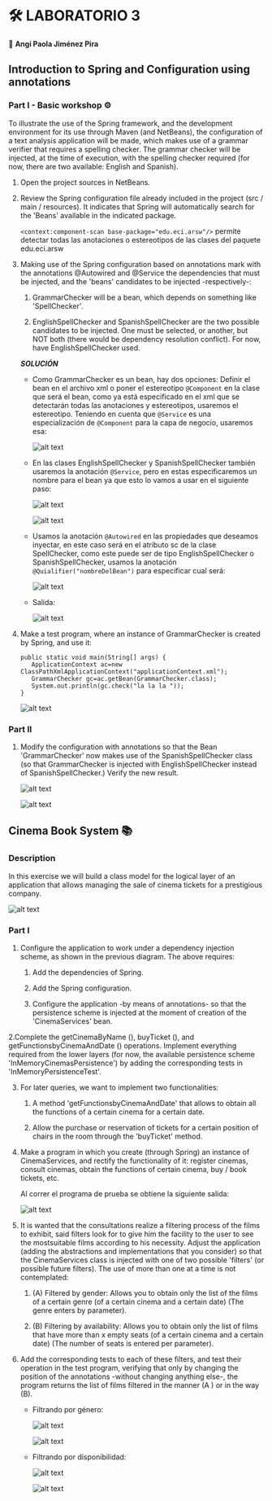 # 🛠️ LABORATORIO 3
  
  📌 **Angi Paola Jiménez Pira**
  
  
## Introduction to Spring and Configuration using annotations
  
### Part I - Basic workshop ⚙️

   To illustrate the use of the Spring framework, and the development environment for its use through Maven (and NetBeans), the configuration of a text analysis application
   will be made, which makes use of a grammar verifier that requires a spelling checker. The grammar checker will be injected, at the time of execution, with the spelling
   checker required (for now, there are two available: English and Spanish).
   
   1. Open the project sources in NetBeans.
   
   2. Review the Spring configuration file already included in the project (src / main / resources). It indicates that Spring will automatically search for the 'Beans'
   available in the indicated package.
   
       `<context:component-scan base-package="edu.eci.arsw"/>`  permite detectar todas las anotaciones o estereotipos de las clases del paquete edu.eci.arsw 
   
   3. Making use of the Spring configuration based on annotations mark with the annotations @Autowired and @Service the dependencies that must be injected, and the 'beans'
   candidates to be injected -respectively-:
   
         1. GrammarChecker will be a bean, which depends on something like 'SpellChecker'.
	 
         2. EnglishSpellChecker and SpanishSpellChecker are the two possible candidates to be injected. One must be selected, or another, but NOT both (there would be
	 dependency resolution conflict). For now, have EnglishSpellChecker used.
	 
	  ***SOLUCIÓN***
	 
	   * Como GrammarChecker es un bean, hay dos opciones: Definir el bean en el archivo xml o poner el estereotipo `@Component` en la clase que será el bean, como ya
	   está especificado en el xml que se detectarán todas las anotaciones y estereotipos, usaremos el estereotipo. Teniendo en cuenta que `@Service` es una
	   especialización de `@Component` para la capa de negocio, usaremos esa:
		 
		    ![alt text](https://raw.githubusercontent.com/angipaola10/LAB3-ARSW/master/GRAMMAR-CHECKER/img/service1.png)
		 
	   * En las clases EnglishSpellChecker y SpanishSpellChecker también usaremos la anotación `@Service`, pero en estas especificaremos un nombre para el bean ya que 
	   esto lo vamos a usar en el siguiente paso:
		 
		    ![alt text](https://raw.githubusercontent.com/angipaola10/LAB3-ARSW/master/GRAMMAR-CHECKER/img/service2.png)
		    
		    ![alt text](https://raw.githubusercontent.com/angipaola10/LAB3-ARSW/master/GRAMMAR-CHECKER/img/service3.png)
		 
	   *  Usamos la anotación `@Autowired` en las propiedades que deseamos inyectar, en este caso será en el atributo sc de la clase SpellChecker, como este puede ser  de 
	   tipo EnglishSpellChecker o SpanishSpellChecker, usamos la anotación `@Quialifier("nombreDelBean")` para especificar cual será: 
		 
		    ![alt text](https://raw.githubusercontent.com/angipaola10/LAB3-ARSW/master/GRAMMAR-CHECKER/img/autowiredd.png) 
	   
	   * Salida:
	   
		    ![alt text](https://raw.githubusercontent.com/angipaola10/LAB3-ARSW/master/GRAMMAR-CHECKER/img/outputenglish.png) 
	 
   4. Make a test program, where an instance of GrammarChecker is created by Spring, and use it:
   
   	      public static void main(String[] args) {
	         ApplicationContext ac=new ClassPathXmlApplicationContext("applicationContext.xml");
	         GrammarChecker gc=ac.getBean(GrammarChecker.class);
	         System.out.println(gc.check("la la la "));
          }
	  
	  ![alt text](https://raw.githubusercontent.com/angipaola10/LAB3-ARSW/master/GRAMMAR-CHECKER/img/test1.png) 
	  	  
### Part II

   1. Modify the configuration with annotations so that the Bean 'GrammarChecker' now makes use of the SpanishSpellChecker class (so that GrammarChecker is injected with
   EnglishSpellChecker instead of SpanishSpellChecker.) Verify the new result.
   
      ![alt text](https://raw.githubusercontent.com/angipaola10/LAB3-ARSW/master/GRAMMAR-CHECKER/img/autowired.png) 
   
      ![alt text](https://raw.githubusercontent.com/angipaola10/LAB3-ARSW/master/GRAMMAR-CHECKER/img/outputspanish.png) 
   
## Cinema Book System 📚

###  Description

   In this exercise we will build a class model for the logical layer of an application that allows managing the sale of cinema tickets for a prestigious company.
   
   ![alt text](https://raw.githubusercontent.com/angipaola10/LAB3-ARSW/master/CINEMA/img/CinemaClassDiagram.png)
   
### Part I

   1. Configure the application to work under a dependency injection scheme, as shown in the previous diagram. The above requires:
   
        1. Add the dependencies of Spring.
	
        2. Add the Spring configuration. 
	
        3. Configure the application -by means of annotations- so that the persistence scheme is injected at the moment of creation of the 'CinemaServices' bean.   
	
   2.Complete the getCinemaByName (), buyTicket (), and getFunctionsbyCinemaAndDate () operations. Implement everything required from the lower layers (for now, the available
   persistence scheme 'InMemoryCinemasPersistence') by adding the corresponding tests in 'InMemoryPersistenceTest'.
   
   3. For later queries, we want to implement two functionalities:
   
        1. A method 'getFunctionsbyCinemaAndDate' that allows to obtain all the functions of a certain cinema for a certain date. 
	
        2. Allow the purchase or reservation of tickets for a certain position of chairs in the room through the 'buyTicket' method. 
	
   4. Make a program in which you create (through Spring) an instance of CinemaServices, and rectify the functionality of it: register cinemas, consult cinemas, obtain the
   functions of certain cinema, buy / book tickets, etc.
   
        Al correr el programa de prueba se obtiene la siguiente salida: 
	
        ![alt text](https://raw.githubusercontent.com/angipaola10/LAB3-ARSW/master/CINEMA/img/output1.png)
  
  5. It is wanted that the consultations realize a filtering process of the films to exhibit, said filters look for to give him the facility to the user to see the 
  mostsuitable films according to his necessity. Adjust the application (adding the abstractions and implementations that you consider) so that the CinemaServices class is
  injected with one of two possible 'filters' (or possible future filters). The use of more than one at a time is not contemplated:
  
        1. (A) Filtered by gender: Allows you to obtain only the list of the films of a certain genre (of a certain cinema and a certain date) (The genre enters by
	parameter). 
	
        2. (B) Filtering by availability: Allows you to obtain only the list of films that have more than x empty seats (of a certain cinema and a certain date) (The number
	of seats is entered per parameter).
   
   6. Add the corresponding tests to each of these filters, and test their operation in the test program, verifying that only by changing the position of the annotations
   -without changing anything else-, the program returns the list of films filtered in the manner (A ) or in the way (B).
   
        * Filtrando por género:
	
	      ![alt text](https://raw.githubusercontent.com/angipaola10/LAB3-ARSW/master/CINEMA/img/output2.png)
	  
	      ![alt text](https://raw.githubusercontent.com/angipaola10/LAB3-ARSW/master/CINEMA/img/output3.png)
	  
        * Filtrando por disponibilidad:
	
	      ![alt text](https://raw.githubusercontent.com/angipaola10/LAB3-ARSW/master/CINEMA/img/output4.png)
	   
	      ![alt text](https://raw.githubusercontent.com/angipaola10/LAB3-ARSW/master/CINEMA/img/output5.png)
   


